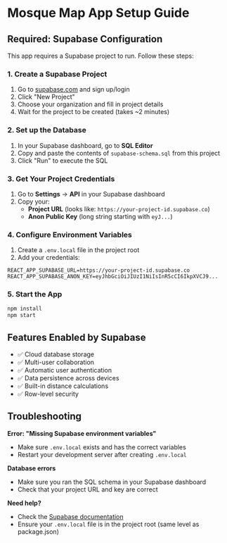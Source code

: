 # Mosque Map App Setup Guide

## Required: Supabase Configuration

This app requires a Supabase project to run. Follow these steps:

### 1. Create a Supabase Project

1. Go to [supabase.com](https://supabase.com) and sign up/login
2. Click "New Project"
3. Choose your organization and fill in project details
4. Wait for the project to be created (takes ~2 minutes)

### 2. Set up the Database

1. In your Supabase dashboard, go to **SQL Editor**
2. Copy and paste the contents of `supabase-schema.sql` from this project
3. Click "Run" to execute the SQL

### 3. Get Your Project Credentials

1. Go to **Settings** → **API** in your Supabase dashboard
2. Copy your:
   - **Project URL** (looks like: `https://your-project-id.supabase.co`)
   - **Anon Public Key** (long string starting with `eyJ...`)

### 4. Configure Environment Variables

1. Create a `.env.local` file in the project root
2. Add your credentials:

```env
REACT_APP_SUPABASE_URL=https://your-project-id.supabase.co
REACT_APP_SUPABASE_ANON_KEY=eyJhbGciOiJIUzI1NiIsInR5cCI6IkpXVCJ9...
```

### 5. Start the App

```bash
npm install
npm start
```

## Features Enabled by Supabase

- ✅ Cloud database storage
- ✅ Multi-user collaboration  
- ✅ Automatic user authentication
- ✅ Data persistence across devices
- ✅ Built-in distance calculations
- ✅ Row-level security

## Troubleshooting

**Error: "Missing Supabase environment variables"**
- Make sure `.env.local` exists and has the correct variables
- Restart your development server after creating `.env.local`

**Database errors**
- Make sure you ran the SQL schema in your Supabase dashboard
- Check that your project URL and key are correct

**Need help?**
- Check the [Supabase documentation](https://supabase.com/docs)
- Ensure your `.env.local` file is in the project root (same level as package.json)
